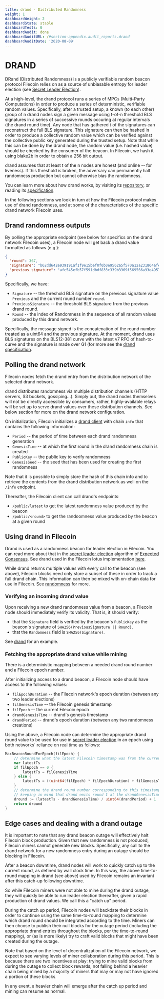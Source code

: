 ```yaml
---
title: drand - Distributed Randomness
weight: 1
dashboardWeight: 2
dashboardState: stable
dashboardTests: 0
dashboardAudit: done
dashboardAuditURL: /#section-appendix.audit_reports.drand
dashboardAuditDate: '2020-08-09'
---
```


# DRAND

DRand (Distributed Randomness) is a publicly verifiable random beacon protocol Filecoin relies on as a source of unbiasable entropy for leader election (see [Secret Leader Election](expected_consensus#secret-leader-election)).

At a high-level, the drand protocol runs a series of MPCs (Multi-Party Computations) in order to produce a series of deterministic, verifiable random values. Specifically, after a trusted setup, a known (to each other) group of n drand nodes sign a given message using t-of-n threshold BLS signatures in a series of successive rounds occuring at regular intervals (the drand round time).
Any node that has gathered t of the signatures can reconstruct the full BLS signature. This signature can then be hashed in order to produce a collective random value which can be verified against the collective public key generated during the trusted setup. Note that while this can be done by the drand node, the random value (i.e. hashed value) should be checked by the consumer of the beacon. In Filecoin, we hash it using blake2b in order to obtain a 256 bit output.

drand assumes that at least t of the n nodes are honest (and online -- for liveness). If this threshold is broken, the adversary can permanently halt randomness production but cannot otherwise bias the randomness.

You can learn more about how drand works, by visiting its [repository](https://github.com/drand/drand), or reading its [specification](https://drand.love/docs/specification/).

In the following sections we look in turn at how the Filecoin protocol makes use of drand randomness, and at some of the characteristics of the specific drand network Filecoin uses.

## Drand randomness outputs

By polling the appropriate endpoint (see below for specifics on the drand network Filecoin uses), a Filecoin node will get back a drand value formatted as follows (e.g.):

```json
{
  "round": 367,
  "signature": "b62dd642e939191af1f9e15bef0f0b0e9562a5f570a12a231864afe468377e2a6424a92ccfc34ef1471cbd58c37c6b020cf75ce9446d2aa1252a090250b2b1441f8a2a0d22208dcc09332eaa0143c4a508be13de63978dbed273e3b9813130d5",
  "previous_signature": "afc545efb57f591dbdf833c339b3369f569566a93e49578db46b6586299422483b7a2d595814046e2847494b401650a0050981e716e531b6f4b620909c2bf1476fd82cf788a110becbc77e55746a7cccd47fb171e8ae2eea2a22fcc6a512486d"
}
```

Specifically, we have:

- `Signature` -- the threshold BLS signature on the previous signature value `Previous` and the current round number `round`.
- `PreviousSignature` -- the threshold BLS signature from the previous drand round.
- `Round` -- the index of Randomness in the sequence of all random values produced by this drand network.

Specifically, the message signed is the concatenation of the round number treated as a uint64 and the previous signature. At the moment, drand uses BLS signatures on the BLS12-381 curve with the latest v7 RFC of hash-to-curve and the signature is made over G1 (for more see the [drand specification](https://drand.love/docs/specification/#cryptographic-specification).

## Polling the drand network

Filecoin nodes fetch the drand entry from the distribution network of the
selected drand network.

drand distributes randomness via multiple distribution channels (HTTP servers,
S3 buckets, gossiping...). Simply put, the drand nodes themselves will not be
directly accessible by consumers, rather, highly-available relays will be set up
to serve drand values over these distribution channels. See below section for
more on the drand network configuration.

On initialization, Filecoin initializes a [drand
client](https://github.com/drand/drand/tree/master/client) with chain `info`
that contains the following information:

- `Period` -- the period of time between each drand randomness generation
- `GenesisTime` -- at which the first round in the drand randomness chain is created
- `PublicKey` -- the public key to verify randomness
- `GenesisSeed` -- the seed that has been used for creating the first randomness

Note that it is possible to simply store the hash of this chain info and to
retrieve the contents from the drand distribution network as well on the `/info`
endpoint.

Thereafter, the Filecoin client can call drand's endpoints:

- `/public/latest` to get the latest randomness value produced by the beacon
- `/public/<round>` to get the randoomness value produced by the beacon at a given round

## Using drand in Filecoin

Drand is used as a randomness beacon for leader election in Filecoin. You can
read more about that in the [secret leader election](expected_consensus#secret-leader-election) algorithm of [Expected Consensus](algorithms#expected_consensus). See drand used in the
Filecoin lotus implementation
[here](https://github.com/filecoin-project/lotus/blob/master/chain/beacon/drand/drand.go).

While drand returns multiple values with every call to the beacon (see above),
Filecoin blocks need only store a subset of these in order to track a full drand
chain. This information can then be mixed with on-chain data for use in
Filecoin. See [randomness](randomness) for more.

### Verifying an incoming drand value

Upon receiving a new drand randomness value from a beacon, a Filecoin node should immediately verify its validity. That is, it should verify:

- that the `Signature` field is verified by the beacon's `PublicKey` as the beacon's signature of `SHA256(PreviousSignature || Round)`.
- that the `Randomness` field is `SHA256(Signature)`.

See [drand](https://github.com/drand/drand/blob/master/crypto/schemes.go#L68) for an example.

### Fetching the appropriate drand value while mining

There is a deterministic mapping between a needed drand round number and a Filecoin epoch number.

After initializing access to a drand beacon, a Filecoin node should have access to the following values:

- `filEpochDuration` -- the Filecoin network's epoch duration (between any two leader elections)
- `filGenesisTime` -- the Filecoin genesis timestamp
- `filEpoch` -- the current Filecoin epoch
- `drandGenesisTime` -- drand's genesis timestamp
- `drandPeriod` -- drand's epoch duration (between any two randomness creations)

Using the above, a Filecoin node can determine the appropriate drand round value to be used for use in [secret leader election](expected_consensus#secret-leader-election) in an epoch using both networks' reliance on real time as follows:

```go
MaxBeaconRoundForEpoch(filEpoch) {
    // determine what the latest Filecoin timestamp was from the current epoch number
    var latestTs
    if filEpoch == 0 {
        latestTs = filGenesisTime
    } else {
        latestTs = ((uint64(filEpoch) * filEpochDuration) + filGenesisTime) - filEpochDuration
    }
    // determine the drand round number corresponding to this timestamp
    // keeping in mind that drand emits round 1 at the drandGenesisTime
    dround := (latestTs - drandGenesisTime) / uint64(drandPeriod) + 1
    return dround
}
```

## Edge cases and dealing with a drand outage

It is important to note that any drand beacon outage will effectively halt
Filecoin block production. Given that new randomness is not produced, Filecoin
miners cannot generate new blocks. Specifically, any call to the drand network
for a new randomness entry during an outage should be blocking in Filecoin.

After a beacon downtime, drand nodes will work to quickly catch up to the
current round, as defined by wall clock time. In this way, the above
time-to-round mapping in drand (see above) used by Filecoin remains an invariant
after this catch-up following downtime.

So while Filecoin miners were not able to mine during the drand outage, they
will quickly be able to run leader election thereafter, given a rapid production
of drand values. We call this a "catch up" period.

During the catch up period, Filecoin nodes will backdate their blocks in order
to continue using the same time-to-round mapping to determine which drand round
should be integrated according to the time. Miners can then choose to publish
their null blocks for the outage period (including the appropriate drand entries
throughout the blocks, per the time-to-round mapping), or (as is more likely)
try to craft valid blocks that might have been created during the outage.

Note that based on the level of decentralization of the Filecoin network, we
expect to see varying levels of miner collaboration during this period. This is
because there are two incentives at play: trying to mine valid blocks from
during the outage to collect block rewards, not falling behind a heavier chain
being mined by a majority of miners that may or may not have ignored a portion
of these blocks.

In any event, a heavier chain will emerge after the catch up period and mining
can resume as normal.
